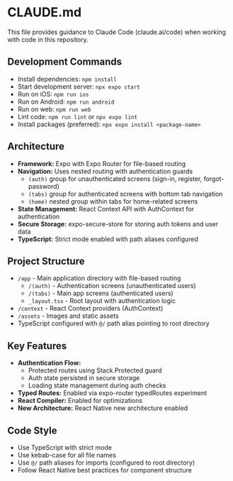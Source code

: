 # CLAUDE.md

This file provides guidance to Claude Code (claude.ai/code) when working with code in this repository.

## Development Commands

- Install dependencies: `npm install`
- Start development server: `npx expo start`
- Run on iOS: `npm run ios`
- Run on Android: `npm run android`
- Run on web: `npm run web`
- Lint code: `npm run lint` or `npx expo lint`
- Install packages (preferred): `npx expo install <package-name>`

## Architecture

- **Framework:** Expo with Expo Router for file-based routing
- **Navigation:** Uses nested routing with authentication guards
  - `(auth)` group for unauthenticated screens (sign-in, register, forgot-password)
  - `(tabs)` group for authenticated screens with bottom tab navigation
  - `(home)` nested group within tabs for home-related screens
- **State Management:** React Context API with AuthContext for authentication
- **Secure Storage:** expo-secure-store for storing auth tokens and user data
- **TypeScript:** Strict mode enabled with path aliases configured

## Project Structure

- `/app` - Main application directory with file-based routing
  - `/(auth)` - Authentication screens (unauthenticated users)
  - `/(tabs)` - Main app screens (authenticated users)
  - `_layout.tsx` - Root layout with authentication logic
- `/context` - React Context providers (AuthContext)
- `/assets` - Images and static assets
- TypeScript configured with `@/` path alias pointing to root directory

## Key Features

- **Authentication Flow:**
  - Protected routes using Stack.Protected guard
  - Auth state persisted in secure storage
  - Loading state management during auth checks
- **Typed Routes:** Enabled via expo-router typedRoutes experiment
- **React Compiler:** Enabled for optimizations
- **New Architecture:** React Native new architecture enabled

## Code Style

- Use TypeScript with strict mode
- Use kebab-case for all file names
- Use `@/` path aliases for imports (configured to root directory)
- Follow React Native best practices for component structure
